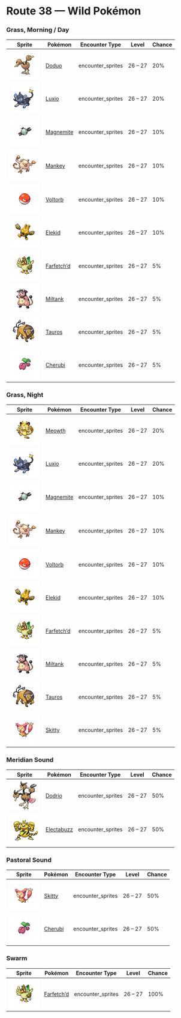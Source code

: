 # Route 38 — Wild Pokémon

### Grass, Morning / Day

| Sprite | Pokémon | Encounter Type | Level | Chance |
|:------:|---------|:--------------:|-------|--------|
| ![Doduo](../../assets/sprites/doduo/front.gif "Doduo: It races through grassy plains with powerful strides, leaving footprints up to four inches deep.") | [Doduo](../../pokemon/doduo.md) | encounter_sprites| 26 – 27 | 20% |
| ![Luxio](../../assets/sprites/luxio/front.gif "Luxio: By gathering their tails together, they collectively generate powerful electricity from their claws.") | [Luxio](../../pokemon/luxio.md) | encounter_sprites| 26 – 27 | 20% |
| ![Magnemite](../../assets/sprites/magnemite/front.gif "Magnemite: The units at the sides of its body generate antigravity energy to keep it aloft in the air.") | [Magnemite](../../pokemon/magnemite.md) | encounter_sprites| 26 – 27 | 10% |
| ![Mankey](../../assets/sprites/mankey/front.gif "Mankey: It’s unsafe to approach if it gets violently enraged for no reason and can’t distinguish friends from foes.") | [Mankey](../../pokemon/mankey.md) | encounter_sprites| 26 – 27 | 10% |
| ![Voltorb](../../assets/sprites/voltorb/front.gif "Voltorb: It was discovered when Poké Balls were introduced. It is said that there is some connection.") | [Voltorb](../../pokemon/voltorb.md) | encounter_sprites| 26 – 27 | 10% |
| ![Elekid](../../assets/sprites/elekid/front.gif "Elekid: Even in the most vicious storm, this Pokémon plays happily if thunder rumbles in the sky.") | [Elekid](../../pokemon/elekid.md) | encounter_sprites| 26 – 27 | 10% |
| ![Farfetch’d](../../assets/sprites/farfetchd/front.gif "Farfetch’d: If it eats the plant stalk it carries as emergency rations, it runs off in search of a new stalk.") | [Farfetch’d](../../pokemon/farfetchd.md) | encounter_sprites| 26 – 27 | 5% |
| ![Miltank](../../assets/sprites/miltank/front.gif "Miltank: If it is around babies, the milk it produces contains much more nutrition than usual.") | [Miltank](../../pokemon/miltank.md) | encounter_sprites| 26 – 27 | 5% |
| ![Tauros](../../assets/sprites/tauros/front.gif "Tauros: After heightening its will to fight by whipping itself with its three tails, it charges at full speed.") | [Tauros](../../pokemon/tauros.md) | encounter_sprites| 26 – 27 | 5% |
| ![Cherubi](../../assets/sprites/cherubi/front.gif "Cherubi: It evolves by sucking the energy out of the small ball where it had been storing nutrients.") | [Cherubi](../../pokemon/cherubi.md) | encounter_sprites| 26 – 27 | 5% |

### Grass, Night

| Sprite | Pokémon | Encounter Type | Level | Chance |
|:------:|---------|:--------------:|-------|--------|
| ![Meowth](../../assets/sprites/meowth/front.gif "Meowth: It loves anything that shines. It especially adores coins that it picks up and secretly hoards.") | [Meowth](../../pokemon/meowth.md) | encounter_sprites| 26 – 27 | 20% |
| ![Luxio](../../assets/sprites/luxio/front.gif "Luxio: By gathering their tails together, they collectively generate powerful electricity from their claws.") | [Luxio](../../pokemon/luxio.md) | encounter_sprites| 26 – 27 | 20% |
| ![Magnemite](../../assets/sprites/magnemite/front.gif "Magnemite: The units at the sides of its body generate antigravity energy to keep it aloft in the air.") | [Magnemite](../../pokemon/magnemite.md) | encounter_sprites| 26 – 27 | 10% |
| ![Mankey](../../assets/sprites/mankey/front.gif "Mankey: It’s unsafe to approach if it gets violently enraged for no reason and can’t distinguish friends from foes.") | [Mankey](../../pokemon/mankey.md) | encounter_sprites| 26 – 27 | 10% |
| ![Voltorb](../../assets/sprites/voltorb/front.gif "Voltorb: It was discovered when Poké Balls were introduced. It is said that there is some connection.") | [Voltorb](../../pokemon/voltorb.md) | encounter_sprites| 26 – 27 | 10% |
| ![Elekid](../../assets/sprites/elekid/front.gif "Elekid: Even in the most vicious storm, this Pokémon plays happily if thunder rumbles in the sky.") | [Elekid](../../pokemon/elekid.md) | encounter_sprites| 26 – 27 | 10% |
| ![Farfetch’d](../../assets/sprites/farfetchd/front.gif "Farfetch’d: If it eats the plant stalk it carries as emergency rations, it runs off in search of a new stalk.") | [Farfetch’d](../../pokemon/farfetchd.md) | encounter_sprites| 26 – 27 | 5% |
| ![Miltank](../../assets/sprites/miltank/front.gif "Miltank: If it is around babies, the milk it produces contains much more nutrition than usual.") | [Miltank](../../pokemon/miltank.md) | encounter_sprites| 26 – 27 | 5% |
| ![Tauros](../../assets/sprites/tauros/front.gif "Tauros: After heightening its will to fight by whipping itself with its three tails, it charges at full speed.") | [Tauros](../../pokemon/tauros.md) | encounter_sprites| 26 – 27 | 5% |
| ![Skitty](../../assets/sprites/skitty/front.gif "Skitty: It’s adorable when it chases its own tail. It’s difficult to earn its trust.") | [Skitty](../../pokemon/skitty.md) | encounter_sprites| 26 – 27 | 5% |

### Meridian Sound

| Sprite | Pokémon | Encounter Type | Level | Chance |
|:------:|---------|:--------------:|-------|--------|
| ![Dodrio](../../assets/sprites/dodrio/front.gif "Dodrio: If one of the heads gets to eat, the others will be satisfied, too, and they will stop squabbling.") | [Dodrio](../../pokemon/dodrio.md) | encounter_sprites| 26 – 27 | 50% |
| ![Electabuzz](../../assets/sprites/electabuzz/front.gif "Electabuzz: Its body constantly discharges electricity. Getting close to it will make your hair stand on end.") | [Electabuzz](../../pokemon/electabuzz.md) | encounter_sprites| 26 – 27 | 50% |

### Pastoral Sound

| Sprite | Pokémon | Encounter Type | Level | Chance |
|:------:|---------|:--------------:|-------|--------|
| ![Skitty](../../assets/sprites/skitty/front.gif "Skitty: It’s adorable when it chases its own tail. It’s difficult to earn its trust.") | [Skitty](../../pokemon/skitty.md) | encounter_sprites| 26 – 27 | 50% |
| ![Cherubi](../../assets/sprites/cherubi/front.gif "Cherubi: It evolves by sucking the energy out of the small ball where it had been storing nutrients.") | [Cherubi](../../pokemon/cherubi.md) | encounter_sprites| 26 – 27 | 50% |

### Swarm

| Sprite | Pokémon | Encounter Type | Level | Chance |
|:------:|---------|:--------------:|-------|--------|
| ![Farfetch’d](../../assets/sprites/farfetchd/front.gif "Farfetch’d: If it eats the plant stalk it carries as emergency rations, it runs off in search of a new stalk.") | [Farfetch’d](../../pokemon/farfetchd.md) | encounter_sprites| 26 – 27 | 100% |


